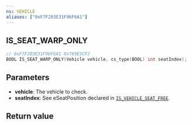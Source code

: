 ```yaml
---
ns: VEHICLE
aliases: ["0xF7F203E31F96F6A1"]
---
```

## IS_SEAT_WARP_ONLY

```c
// 0xF7F203E31F96F6A1 0x769E5CF2
BOOL IS_SEAT_WARP_ONLY(Vehicle vehicle, cs_type(BOOL) int seatIndex);
```

## Parameters
* **vehicle**: The vehicle to check.
* **seatIndex**: See eSeatPosition declared in [`IS_VEHICLE_SEAT_FREE`](#_0x22AC59A870E6A669).

## Return value
